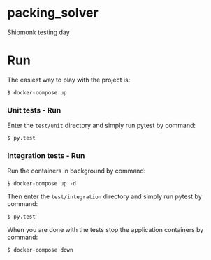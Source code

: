 # packing_solver
Shipmonk testing day


# Run

The easiest way to play with the project is:

```shell
$ docker-compose up
```

### Unit tests - Run

Enter the `test/unit` directory and simply run pytest by command:
```shell
$ py.test
```

### Integration tests - Run

Run the containers in background by command:
```shell
$ docker-compose up -d
```
Then enter the `test/integration` directory and simply run pytest by command:
```shell
$ py.test
```
When you are done with the tests stop the application containers by command:
```shell
$ docker-compose down
```
